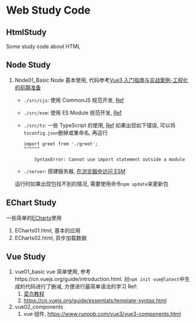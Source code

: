 # Web Study Code

## HtmlStudy

Some study code about HTML

## Node Study

1.  Node01_Basic
    Node 基本使用, 代码参考[Vue3 入门指南与实战案例-工程化的前期准备](https://vue3.chengpeiquan.com/guide.html)

    - `./src/cjs`: 使用 CommonJS 规范开发, [Ref](https://vue3.chengpeiquan.com/guide.html#%E7%94%A8-commonjs-%E8%AE%BE%E8%AE%A1%E6%A8%A1%E5%9D%97)
    - `./src/esm`: 使用 ES Module 规范开发, [Ref](https://vue3.chengpeiquan.com/guide.html#%E7%94%A8-es-module-%E8%AE%BE%E8%AE%A1%E6%A8%A1%E5%9D%97)
    - `./src/ts`: 一些 TypeScript 的使用, [Ref](https://vue3.chengpeiquan.com/typescript.html)
      如果出现如下错误, 可以将`tsconfig.json`删掉或重命名, 再运行

      ```sh{.line-numbers}
      import greet from './greet';
      ^^^^^^

          SyntaxError: Cannot use import statement outside a module
      ```

    - `./server`: 搭建服务器, [在浏览器中访问 ESM](https://vue3.chengpeiquan.com/guide.html#%E5%9C%A8%E6%B5%8F%E8%A7%88%E5%99%A8%E9%87%8C%E8%AE%BF%E9%97%AE-esm)

    运行时如果出现包找不到的情况, 需要使用命令`npm update`来更新包

## EChart Study

一些简单的[ECharts](https://echarts.apache.org/zh/index.html)使用

1. ECharts01.html, 基本的应用
1. ECharts02.html, 异步加载数据

## Vue Study

1. vue01_basic
   vue 简单使用, 参考https://cn.vuejs.org/guide/introduction.html. 对`npm init vue@latest`中生成的代码进行了删减, 方便进行最简单语法的学习
   Ref:
   1. [菜鸟教程](https://www.runoob.com/vue3/vue3-directives.html)
   1. https://cn.vuejs.org/guide/essentials/template-syntax.html
1. vue02_components
   1. vue 组件, https://www.runoob.com/vue3/vue3-components.html
